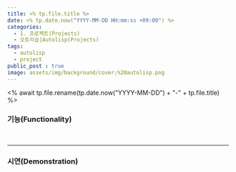 ```yaml
---
title: <% tp.file.title %>
date: <% tp.date.now("YYYY-MM-DD HH:mm:ss +09:00") %>
categories:
  - 1. 프로젝트(Projects)
  - 오토리습|Autolisp(Projects)
tags:
  - autolisp
  - project
public_post : true
image: assets/img/background/cover;%20autolisp.png
---
```

<% await tp.file.rename(tp.date.now("YYYY-MM-DD") + "-" + tp.file.title) %>
### 기능(Functionality)


<br>
<hr>

### 시연(Demonstration)
